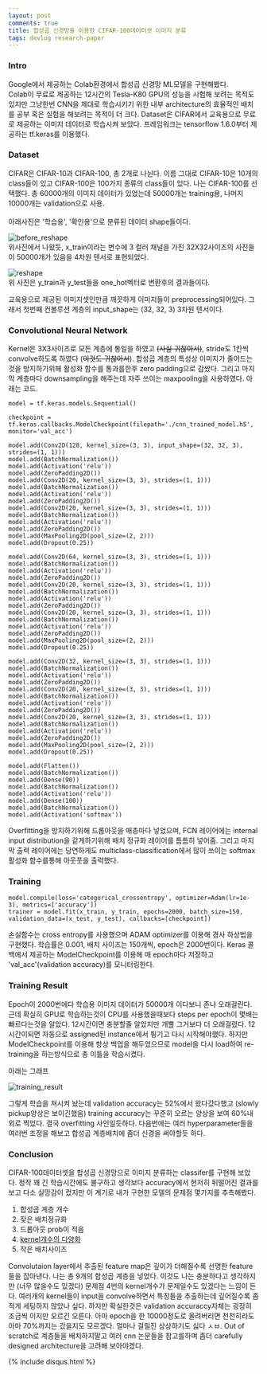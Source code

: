 ```yaml
---
layout: post
comments: true
title: 합성곱 신경망을 이용한 CIFAR-100데이터셋 이미지 분류
tags: devlog research-paper 
---
```


### Intro
Google에서 제공하는 Colab환경에서 합성곱 신경망 ML모델을 구현해봤다.<br> Colab이 무료로 제공하는 12시간의 Tesla-K80 GPU의 성능을 시험해 보려는 목적도 있지만 그냥한번 CNN을 제대로 학습시키기 위한 내부 architecture의 효율적인 배치를 공부 혹은 실험을 해보려는 목적이 더 크다.
Dataset은 CIFAR에서 교육용으로 무료로 제공하는 이미지 데이터로 학습시켜 보았다. 프레임워크는 tensorflow 1.6.0부터 제공하는 tf.keras를 이용했다.

### Dataset
CIFAR은 CIFAR-10과 CIFAR-100, 총 2개로 나뉜다. 이름 그대로 CIFAR-10은 10개의 class들이 있고 CIFAR-100은 100가지 종류의 class들이 있다. 나는 CIFAR-100를 선택했다.
총 60000개의 이미지 데이터가 있었는데 50000개는 training용, 나머지 10000개는 validation으로 사용.
<br><br>
아래사진은 '학습용', '확인용'으로 분류된 데이터 shape들이다.

![before_reshape](https://i.imgur.com/UeCFZvd.png)
<br>
위사진에서 나왔듯, x_train이라는 변수에 3 컬러 채널을 가진 32X32사이즈의 사진들이 50000개가 있음을 4차원 텐서로 표현되었다.



![reshape](https://i.imgur.com/nH8FVFI.png)
<br>
위 사진은 y_train과 y_test들을 one_hot벡터로 변환후의 결과들이다.

교육용으로 제공된 이미지셋인만큼 깨끗하게 이미지들이 preprocessing되어있다. 그래서 첫번째 컨볼루션 계층의 input_shape는 (32, 32, 3) 3차원 텐서이다.

### Convolutional Neural Network

Kernel은 3X3사이즈로 모든 계층에 통일을 하였고 <s>(사실 귀찮아서)</s>, stride도 1칸씩 convolve하도록 하였다 (<s>이것도 귀찮아서</s>). 합성곱 계층의 특성상 이미지가 줄어드는것을 방지하기위해 활성화 함수를 통과를한후 zero padding으로 감쌌다. 그리고 마지막 계층마다 downsampling을 해주는데 자주 쓰이는 maxpooling을 사용하였다.
아래는 코드.

```
model = tf.keras.models.Sequential()

checkpoint = tf.keras.callbacks.ModelCheckpoint(filepath='./cnn_trained_model.h5', monitor='val_acc')

model.add(Conv2D(128, kernel_size=(3, 3), input_shape=(32, 32, 3), strides=(1, 1)))
model.add(BatchNormalization())
model.add(Activation('relu'))
model.add(ZeroPadding2D())
model.add(Conv2D(20, kernel_size=(3, 3), strides=(1, 1)))
model.add(BatchNormalization())
model.add(Activation('relu'))
model.add(ZeroPadding2D())
model.add(Conv2D(20, kernel_size=(3, 3), strides=(1, 1)))
model.add(BatchNormalization())
model.add(Activation('relu'))
model.add(ZeroPadding2D())
model.add(MaxPooling2D(pool_size=(2, 2)))
model.add(Dropout(0.25))

model.add(Conv2D(64, kernel_size=(3, 3), strides=(1, 1)))
model.add(BatchNormalization())
model.add(Activation('relu'))
model.add(ZeroPadding2D())
model.add(Conv2D(20, kernel_size=(3, 3), strides=(1, 1)))
model.add(BatchNormalization())
model.add(Activation('relu'))
model.add(ZeroPadding2D())
model.add(Conv2D(20, kernel_size=(3, 3), strides=(1, 1)))
model.add(BatchNormalization())
model.add(Activation('relu'))
model.add(ZeroPadding2D())
model.add(MaxPooling2D(pool_size=(2, 2)))
model.add(Dropout(0.25))

model.add(Conv2D(32, kernel_size=(3, 3), strides=(1, 1)))
model.add(BatchNormalization())
model.add(Activation('relu'))
model.add(ZeroPadding2D())
model.add(Conv2D(20, kernel_size=(3, 3), strides=(1, 1)))
model.add(BatchNormalization())
model.add(Activation('relu'))
model.add(ZeroPadding2D())
model.add(Conv2D(20, kernel_size=(3, 3), strides=(1, 1)))
model.add(BatchNormalization())
model.add(Activation('relu'))
model.add(ZeroPadding2D())
model.add(MaxPooling2D(pool_size=(2, 2)))
model.add(Dropout(0.25))

model.add(Flatten())
model.add(BatchNormalization())
model.add(Dense(90))
model.add(BatchNormalization())
model.add(Activation('relu'))
model.add(Dense(100))
model.add(BatchNormalization())
model.add(Activation('softmax'))
```
Overfitting을 방지하기위해 드롭아웃을 매층마다 넣었으며, FCN 레이어에는 internal input distribution을 같게하기위해 배치 정규화 레이어를 틈틈히 넣어줌. 그리고 마지막 출력 레이어에는 당연하게도 multiclass-classification에서 많이 쓰이는 softmax 활성화 함수를통해 아웃풋을 출력했다.

### Training
```
model.compile(loss='categorical_crossentropy', optimizer=Adam(lr=1e-3), metrics=['accuracy'])
trainer = model.fit(x_train, y_train, epochs=2000, batch_size=150, validation_data=(x_test, y_test), callbacks=[checkpoint])
```
손실함수는 cross entropy를 사용했으며 ADAM optimizer를 이용해 경사 하상법을 구현했다.
학습률은 0.001, 배치 사이즈는 150개씩, epoch은 2000번이다. Keras 콜백에서 제공하는 ModelCheckpoint를 이용해 매 epoch마다 저장하고 'val_acc'(validation accuracy)를 모니터링한다.

### Training Result

Epoch이 2000번에다 학습용 이미지 데이터가 50000개 이다보니 존나 오래걸린다.
근데 확실히 GPU로 학습하는것이 CPU를 사용했을때보다 steps per epoch이 몇배는 빠르다는것을 알았다.
12시간이면 충분할줄 알았지만 개뿔 그거보다 더 오래걸렸다. 12시간이되면 자동으로 assigned된 instance에서 튕기고 다시 시작해야했다. 하지만 ModelCheckpoint를 이용해 항상 백업을 해두었으므로 model을 다시 load하여 re-training을 하는방식으로 총 이틀을 학습시켰다.

아래는 그래프

![training_result](https://github.com/dongyukang/dongyukang.github.io/blob/master/images/cnn_cifar_train_result.png?raw=true)

그렇게 학습을 쳐시켜 놨는데 validation accuracy는 52%에서 왔다갔다했고 (slowly pickup양상은 보이긴했음) training accuracy는 꾸준히 오르는 양상을 보여 60%내외로 찍었다. 결국 overfitting 사인일듯하다. 다음번에는 여러 hyperparameter들을 여러번 조정을 해보고 합성곱 계층배치에 좀더 신경을 써야할듯 하다.

### Conclusion

CIFAR-100데이터셋을 합성곱 신경망으로 이미지 분류하는 classifer를 구현해 보았다. 정작 꽤 긴 학습시간에도 불구하고 생각보다 accuracy에서 현저히 뒤떨어진 결과를 보고 다소 실망감이 컸지만 이 계기로 내가 구현한 모델의 문제점 몇가지를 추측해봤다.

1. 합성곱 계층 개수
2. 잦은 배치정규화
3. 드롭아웃 prob이 적음
4. <u>kernel개수의 다양화</u>
5. 작은 배치사이즈

Convolutaion layer에서 추출된 feature map은 깊이가 더해질수록 선명한 feature들을 잡아낸다.
나는 총 9개의 합성곱 계층을 넣었다. 이것도 나는 충분하다고 생각하지만 (너무 많을수도 있겠다) 문제점 4번의 kernel개수가 문제일수도 있겠다는 느낌이 든다. 여러개의 kernel들이 input을 convolve하면서 특징들을 추출하는데 깊어질수록 좀 적게 세팅하지 않았나 싶다. 하지만 확실한것은 validation accuraccy자체는 굉장히 조금씩 이지만 오르긴 오른다. 아마 epoch을 한 10000정도로 올려버리면 천천히라도 아마 70%까지는 갔을지도 모르겠다. 얼마나 걸릴진 상상하기도 싫다 ㅅㅂ. Out of scratch로 계층들을 배치하지말고 여러 cnn 논문들을 참고를하며 좀더 carefully designed architecture을 고려해 보아야겠다.    

{% include disqus.html %}
